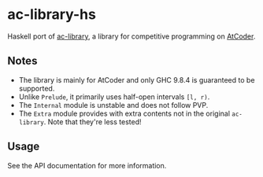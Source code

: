 # ac-library-hs

Haskell port of [ac-library](https://github.com/atcoder/ac-library), a library for competitive programming on [AtCoder](https://atcoder.jp/).

## Notes

- The library is mainly for AtCoder and only GHC 9.8.4 is guaranteed to be supported.
- Unlike `Prelude`, it primarily uses half-open intervals `[l, r)`.
- The `Internal` module is unstable and does not follow PVP.
- The `Extra` module provides with extra contents not in the original `ac-library`. Note that they're less tested!

## Usage

See the API documentation for more information.

